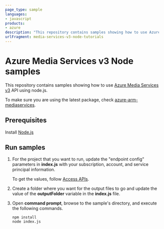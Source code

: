 ```yaml
---
page_type: sample
languages:
- javascript
products:
- azure
description: "This repository contains samples showing how to use Azure Media Services v3 API using node.js."
urlFragment: media-services-v3-node-tutorials
---
```


# Azure Media Services v3 Node samples

This repository contains samples showing how to use [Azure Media Services v3](https://docs.microsoft.com/azure/media-services/latest/media-services-overview) API using node.js. 

To make sure you are using the latest package, check [azure-arm-mediaservices](https://www.npmjs.com/package/azure-arm-mediaservices).

## Prerequisites

Install [Node.js](https://nodejs.org/en/download/)

## Run samples

1. For the project that you want to run, update the "endpoint config" parameters in **index.js** with your subscription, account, and service principal information.

    To get the values, follow [Access APIs](https://docs.microsoft.com/azure/media-services/latest/access-api-cli-how-to).
2. Create a folder where you want for the output files to go and update the value of the **outputFolder** variable in the **index.js** file.
3. Open **command prompt**, browse to the sample's directory, and execute the following commands.

    ```
    npm install 
    node index.js
    ```
